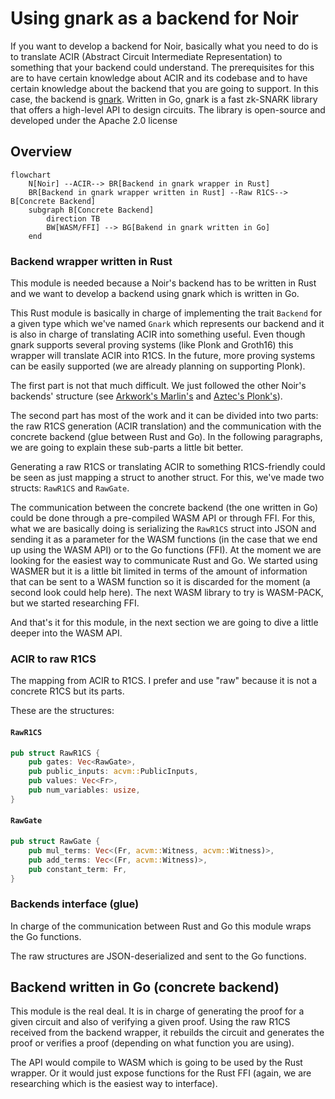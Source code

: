 # Using gnark as a backend for Noir

If you want to develop a backend for Noir, basically what you need to do is to translate ACIR (Abstract Circuit Intermediate Representation) to something that your backend could understand.
The prerequisites for this are to have certain knowledge about ACIR and its codebase and to have certain knowledge about the backend that you are going to support.
In this case, the backend is [gnark](https://github.com/ConsenSys/gnark). Written in Go, gnark is a fast zk-SNARK library that offers a high-level API to design circuits. The library is open-source and developed under the Apache 2.0 license 

## Overview

```mermaid
flowchart
    N[Noir] --ACIR--> BR[Backend in gnark wrapper in Rust]
    BR[Backend in gnark wrapper written in Rust] --Raw R1CS--> B[Concrete Backend]
    subgraph B[Concrete Backend]
        direction TB
        BW[WASM/FFI] --> BG[Bakend in gnark written in Go]
    end
```

### Backend wrapper written in Rust

This module is needed because a Noir's backend has to be written in Rust and we want to develop a backend using gnark which is written in Go.

This Rust module is basically in charge of implementing the trait `Backend` for a given type which we've named `Gnark` which represents our backend and it is also in charge of translating ACIR into something useful. Even though gnark supports several proving systems (like Plonk and Groth16) this wrapper will translate ACIR into R1CS. In the future, more proving systems can be easily supported (we are already planning on supporting Plonk).

The first part is not that much difficult. We just followed the other Noir's backends' structure (see [Arkwork's Marlin's](https://github.com/noir-lang/marlin_arkworks_backend/tree/master/src) and [Aztec's Plonk's](https://github.com/noir-lang/aztec_backend/tree/master/barretenberg_static_lib/src)).

The second part has most of the work and it can be divided into two parts: the raw R1CS generation (ACIR translation) and the communication with the concrete backend (glue between Rust and Go). In the following paragraphs, we are going to explain these sub-parts a little bit better.

Generating a raw R1CS or translating ACIR to something R1CS-friendly could be seen as just mapping a struct to another struct. For this, we've made two structs: `RawR1CS` and `RawGate`.

The communication between the concrete backend (the one written in Go) could be done through a pre-compiled WASM API or through FFI. For this, what we are basically doing is serializing the `RawR1CS` struct into JSON and sending it as a parameter for the WASM functions (in the case that we end up using the WASM API) or to the Go functions (FFI). At the moment we are looking for the easiest way to communicate Rust and Go. We started using WASMER but it is a little bit limited in terms of the amount of information that can be sent to a WASM function so it is discarded for the moment (a second look could help here). The next WASM library to try is WASM-PACK, but we started researching FFI.

And that's it for this module, in the next section we are going to dive a little deeper into the WASM API.

### ACIR to raw R1CS

The mapping from ACIR to R1CS. I prefer and use "raw" because it is not a concrete R1CS but its parts.

These are the structures:

#### `RawR1CS`

```rust
pub struct RawR1CS {
    pub gates: Vec<RawGate>,
    pub public_inputs: acvm::PublicInputs,
    pub values: Vec<Fr>,
    pub num_variables: usize,
}
```

#### `RawGate`

```rust
pub struct RawGate {
    pub mul_terms: Vec<(Fr, acvm::Witness, acvm::Witness)>,
    pub add_terms: Vec<(Fr, acvm::Witness)>,
    pub constant_term: Fr,
}
```

### Backends interface (glue)

In charge of the communication between Rust and Go this module wraps the Go functions.

The raw structures are JSON-deserialized and sent to the Go functions.

## Backend written in Go (concrete backend)

This module is the real deal. It is in charge of generating the proof for a given circuit and also of verifying a given proof. Using the raw R1CS received from the backend wrapper, it rebuilds the circuit and generates the proof or verifies a proof (depending on what function you are using).

The API would compile to WASM which is going to be used by the Rust wrapper. Or it would just expose functions for the Rust FFI (again, we are researching which is the easiest way to interface).
